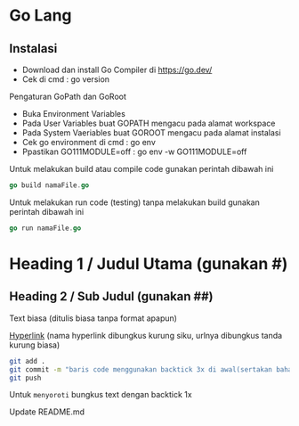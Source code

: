 # Go Lang

## Instalasi
- Download dan install Go Compiler di https://go.dev/
- Cek di cmd : go version

Pengaturan GoPath dan GoRoot
- Buka Environment Variables
- Pada User Variables buat GOPATH mengacu pada alamat workspace
- Pada System Vaeriables buat GOROOT mengacu pada alamat instalasi
- Cek go environment di cmd : go env
- Ppastikan GO111MODULE=off : go env -w GO111MODULE=off 

Untuk melakukan build atau compile code gunakan perintah dibawah ini
```go
go build namaFile.go
```

Untuk melakukan run code (testing) tanpa melakukan build gunakan perintah dibawah ini
```go
go run namaFile.go
```

##
##

# Heading 1 / Judul Utama (gunakan #)

## Heading 2 / Sub Judul (gunakan ##)

Text biasa (ditulis biasa tanpa format apapun)

[Hyperlink](https://www.google.com) (nama hyperlink dibungkus kurung siku, urlnya dibungkus tanda kurung biasa)

```bash
git add .
git commit -m "baris code menggunakan backtick 3x di awal(sertakan bahasanya) dan akhir code"
git push
```

Untuk `menyoroti` bungkus text dengan backtick 1x

Update README.md
